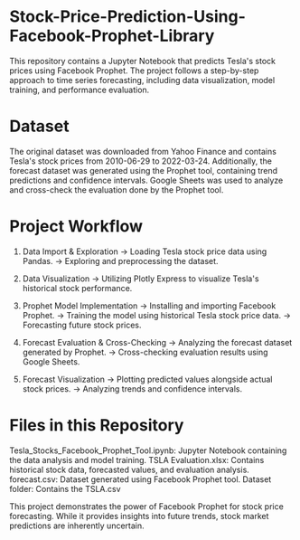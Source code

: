 # Stock-Price-Prediction-Using-Facebook-Prophet-Library

This repository contains a Jupyter Notebook that predicts Tesla's stock prices using Facebook Prophet. The project follows a step-by-step approach to time series forecasting, including data visualization, model training, and performance evaluation.


# Dataset
The original dataset was downloaded from Yahoo Finance and contains Tesla's stock prices from 2010-06-29 to 2022-03-24.
Additionally, the forecast dataset was generated using the Prophet tool, containing trend predictions and confidence intervals. Google Sheets was used to analyze and cross-check the evaluation done by the Prophet tool.


# Project Workflow
1. Data Import & Exploration
   -> Loading Tesla stock price data using Pandas.
   -> Exploring and preprocessing the dataset.
   
2. Data Visualization
   -> Utilizing Plotly Express to visualize Tesla's historical stock performance.

3. Prophet Model Implementation
   -> Installing and importing Facebook Prophet.
   -> Training the model using historical Tesla stock price data.
   -> Forecasting future stock prices.

4. Forecast Evaluation & Cross-Checking
   -> Analyzing the forecast dataset generated by Prophet.
   -> Cross-checking evaluation results using Google Sheets.

5. Forecast Visualization
   -> Plotting predicted values alongside actual stock prices.
   -> Analyzing trends and confidence intervals.


# Files in this Repository
Tesla_Stocks_Facebook_Prophet_Tool.ipynb: Jupyter Notebook containing the data analysis and model training.
TSLA Evaluation.xlsx: Contains historical stock data, forecasted values, and evaluation analysis.
forecast.csv: Dataset generated using Facebook Prophet tool.
Dataset folder: Contains the TSLA.csv 


This project demonstrates the power of Facebook Prophet for stock price forecasting. While it provides insights into future trends, stock market predictions are inherently uncertain. 
